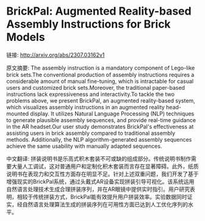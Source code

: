 # BrickPal: Augmented Reality-based Assembly Instructions for Brick Models

链接: http://arxiv.org/abs/2307.03162v1

原文摘要:
The assembly instruction is a mandatory component of Lego-like brick sets.The
conventional production of assembly instructions requires a considerable amount
of manual fine-tuning, which is intractable for casual users and customized
brick sets.Moreover, the traditional paper-based instructions lack
expressiveness and interactivity.To tackle the two problems above, we present
BrickPal, an augmented reality-based system, which visualizes assembly
instructions in an augmented reality head-mounted display. It utilizes Natural
Language Processing (NLP) techniques to generate plausible assembly sequences,
and provide real-time guidance in the AR headset.Our user study demonstrates
BrickPal's effectiveness at assisting users in brick assembly compared to
traditional assembly methods. Additionally, the NLP algorithm-generated
assembly sequences achieve the same usability with manually adapted sequences.

中文翻译:
拼装说明书是乐高式积木套装不可或缺的组成部分。传统说明书制作需要大量人工调试，这对普通用户和定制化积木套装而言存在显著障碍。此外，纸质说明书在表现力和交互性方面存在明显不足。针对上述双重问题，我们开发了基于增强现实的BrickPal系统，通过头戴式AR设备实现拼装引导可视化。该系统运用自然语言处理技术生成合理拼装序列，并在AR眼镜中提供实时指引。用户研究表明，相较于传统拼装方式，BrickPal能有效提升用户拼装效率。实验数据同时证实，经自然语言处理算法生成的拼装序列在可用性方面已达到人工优化序列的水平。
